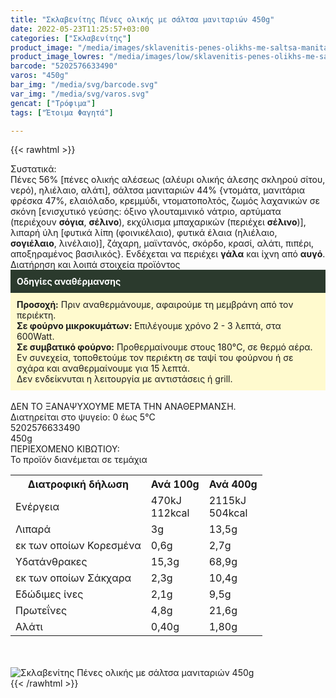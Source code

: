 ```yaml
---
title: "Σκλαβενίτης Πένες ολικής με σάλτσα μανιταριών 450g"
date: 2022-05-23T11:25:57+03:00
categories: ["Σκλαβενίτης"]
product_image: "/media/images/sklavenitis-penes-olikhs-me-saltsa-manitariwn-450g.jpg"
product_image_lowres: "/media/images/low/sklavenitis-penes-olikhs-me-saltsa-manitariwn-450g.jpg"
barcode: "5202576633490"
varos: "450g"
bar_img: "/media/svg/barcode.svg"
var_img: "/media/svg/varos.svg"
gencat: ["Τρόφιμα"]
tags: ["Έτοιμα Φαγητά"]

---
```

{{< rawhtml >}}

<div class="sload587"><div class="product"><div id="sistatika">Συστατικά:</div><div class="alltext">Πένες 56% [πένες ολικής αλέσεως (αλέυρι ολικής άλεσης σκληρού σίτου, νερό), ηλιέλαιο, αλάτι], σάλτσα μανιταριών 44% {ντομάτα, μανιτάρια φρέσκα 47%, ελαιόλαδο, κρεμμύδι, ντοματοπολτός, ζωμός λαχανικών σε σκόνη [ενισχυτικό γεύσης: όξινο γλουταμινικό νάτριο, αρτύματα (περιέχουν <b>σόγια</b>, <b>σέλινο</b>), εκχύλισμα μπαχαρικών (περιέχει <b>σέλινο</b>)], λιπαρή ύλη [φυτικά λίπη (φοινικέλαιο), φυτικά έλαια (ηλιέλαιο, <b>σογιέλαιο</b>, λινέλαιο)], ζάχαρη, μαϊντανός, σκόρδο, κρασί, αλάτι, πιπέρι, αποξηραμένος βασιλικός}. Ενδέχεται να περιέχει <b>γάλα</b> και ίχνη από <b>αυγό</b>.<br></div><div id="loipa">Διατήρηση και λοιπά στοιχεία προϊόντος</div><div class="alltext"><div style="background:#2b3a2d;padding:10px;color:#fff"><b>Οδηγίες αναθέρμανσης</b></div><div style="background:#ffface;padding:10px;"><b>Προσοχή:</b> Πριν αναθερμάνουμε, αφαιρούμε τη μεμβράνη από τον περιέκτη.<br><b>Σε φούρνο μικροκυμάτων:</b> Επιλέγουμε χρόνο 2 - 3 λεπτά, στα 600Watt.<br><b>Σε συμβατικό φούρνο:</b> Προθερμαίνουμε στους 180°C, σε θερμό αέρα. Εν συνεχεία, τοποθετούμε τον περιέκτη σε ταψί του φούρνου ή σε σχάρα και αναθερμαίνουμε για 15 λεπτά.<br>Δεν ενδείκνυται η λειτουργία με αντιστάσεις ή grill.</div><br>ΔΕΝ ΤΟ ΞΑΝΑΨΥΧΟΥΜΕ ΜΕΤΑ ΤΗΝ ΑΝΑΘΕΡΜΑΝΣΗ.<br>Διατηρείται στο ψυγείο: 0 έως 5°C<br></div><div id="barcode"><div id="barimage1"></div><span id="bartext">5202576633490</span></div><div id="varos"><div id="varosimage1"></div><span id="varostext">450g</span></div><div id="kivotio">ΠΕΡΙΕΧΟΜΕΝΟ ΚΙΒΩΤΙΟΥ:<br>Το προϊόν διανέμεται σε τεμάχια</div><div class="tabout"><table id="diatable"><tbody><tr><th>Διατροφική δήλωση</th><th>Ανά 100g</th><th>Ανά 400g</th></tr><tr><td class="texr2">Ενέργεια</td><td class="texr">470kJ<br>112kcal</td><td class="texr">2115kJ<br>504kcal</td></tr><tr><td class="texr2">Λιπαρά</td><td class="texr">3g</td><td class="texr">13,5g</td></tr><tr><td class="gray">εκ των οποίων Κορεσµένα</td><td class="gray2">0,6g</td><td class="gray2">2,7g</td></tr><tr><td class="texr2">Yδατάνθρακες</td><td class="texr">15,3g</td><td class="texr">68,9g</td></tr><tr><td class="gray">εκ των οποίων Σάκχαρα</td><td class="gray2">2,3g</td><td class="gray2">10,4g</td></tr><tr><td class="texr2">Eδώδιμες ίνες</td><td class="texr">2,1g</td><td class="texr">9,5g</td></tr><tr><td class="texr2">Πρωτεΐνες</td><td class="texr">4,8g</td><td class="texr">21,6g</td></tr><tr><td class="texr2">Αλάτι</td><td class="texr">0,40g</td><td class="texr">1,80g</td></tr></tbody></table></div><br><br><div class="pimg"><img alt="Σκλαβενίτης Πένες ολικής με σάλτσα μανιταριών 450g" title="Σκλαβενίτης Πένες ολικής με σάλτσα μανιταριών 450g" src="/media/images/sklavenitis-penes-olikhs-me-saltsa-manitariwn-450g.jpg"></div></div></div>
{{< /rawhtml >}}



